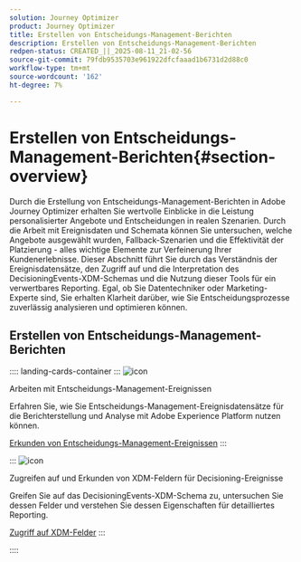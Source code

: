 ```yaml
---
solution: Journey Optimizer
product: Journey Optimizer
title: Erstellen von Entscheidungs-Management-Berichten
description: Erstellen von Entscheidungs-Management-Berichten
redpen-status: CREATED_||_2025-08-11_21-02-56
source-git-commit: 79fdb9535703e961922dfcfaaad1b6731d2d88c0
workflow-type: tm+mt
source-wordcount: '162'
ht-degree: 7%

---
```



# Erstellen von Entscheidungs-Management-Berichten{#section-overview}

Durch die Erstellung von Entscheidungs-Management-Berichten in Adobe Journey Optimizer erhalten Sie wertvolle Einblicke in die Leistung personalisierter Angebote und Entscheidungen in realen Szenarien. Durch die Arbeit mit Ereignisdaten und Schemata können Sie untersuchen, welche Angebote ausgewählt wurden, Fallback-Szenarien und die Effektivität der Platzierung - alles wichtige Elemente zur Verfeinerung Ihrer Kundenerlebnisse. Dieser Abschnitt führt Sie durch das Verständnis der Ereignisdatensätze, den Zugriff auf und die Interpretation des DecisioningEvents-XDM-Schemas und die Nutzung dieser Tools für ein verwertbares Reporting. Egal, ob Sie Datentechniker oder Marketing-Experte sind, Sie erhalten Klarheit darüber, wie Sie Entscheidungsprozesse zuverlässig analysieren und optimieren können.

## Erstellen von Entscheidungs-Management-Berichten

:::: landing-cards-container
:::
![icon](https://cdn.experienceleague.adobe.com/icons/book.svg)

Arbeiten mit Entscheidungs-Management-Ereignissen

Erfahren Sie, wie Sie Entscheidungs-Management-Ereignisdatensätze für die Berichterstellung und Analyse mit Adobe Experience Platform nutzen können.

[Erkunden von Entscheidungs-Management-Ereignissen](../using/offers/reports/get-started-events.md)
:::

:::
![icon](https://cdn.experienceleague.adobe.com/icons/list-check.svg)

Zugreifen auf und Erkunden von XDM-Feldern für Decisioning-Ereignisse

Greifen Sie auf das DecisioningEvents-XDM-Schema zu, untersuchen Sie dessen Felder und verstehen Sie dessen Eigenschaften für detailliertes Reporting.

[Zugriff auf XDM-Felder](../using/offers/reports/xdm-fields.md)
:::

::::
